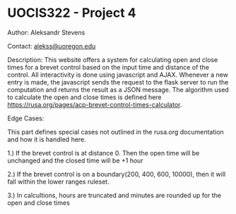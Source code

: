 # UOCIS322 - Project 4 #

Author: Aleksandr Stevens

Contact: alekss@uoregon.edu

Description:
This website offers a system for calculating open and close times for a brevet control based on the input time and distance of the control. 
All interactivity is done using javascript and AJAX. Whenever a new entry is made, the javascript sends the request to the flask server
to run the computation and returns the result as a JSON message. The algorithm used to calculate the open and close times is defined
here https://rusa.org/pages/acp-brevet-control-times-calculator.

Edge Cases:

This part defines special cases not outlined in the rusa.org documentation and how it is handled here.

1.) If the brevet control is at distance 0. Then the open time will be unchanged and the closed time will be +1 hour

2.) If the brevet control is on a boundary(200, 400, 600, 10000), then it will fall within the lower ranges ruleset.

3.) In calcultions, hours are truncated and minutes are rounded up for the open and close times 

